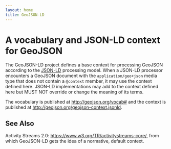```yaml
---
layout: home
title: GeoJSON-LD
---
```


# A vocabulary and JSON-LD context for GeoJSON

The GeoJSON-LD project defines a base context for processing GeoJSON according
to the [JSON-LD](https://www.w3.org/TR/json-ld/) processing model. When
a JSON-LD processor encounters a GeoJSON document with the
`application/geo+json` media type that does not contain a `@context` member, it
may use the context defined here. JSON-LD implementations may add to the
context defined here but MUST NOT override or change the meaning of its terms.

The vocabulary is published at http://geojson.org/vocab# and the context is
published at http://geojson.org/geojson-context.jsonld.

## See Also

Activity Streams 2.0: https://www.w3.org/TR/activitystreams-core/, from which
GeoJSON-LD gets the idea of a normative, default context.
